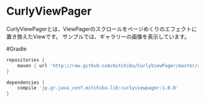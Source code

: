 # CurlyViewPager

CurlyViewPagerとは、ViewPagerのスクロールをページめくりのエフェクトに置き換えたViewです。
サンプルでは、ギャラリーの画像を表示しています。

#Gradle
```groovy
repositories {  
    maven { url 'http://raw.github.com/mitchibu/CurlyViewPager/master/repository/' }  
}

dependencies {  
    compile 'jp.gr.java_conf.mitchibu.lib:curlyviewpager:1.0.0'  
}
```
